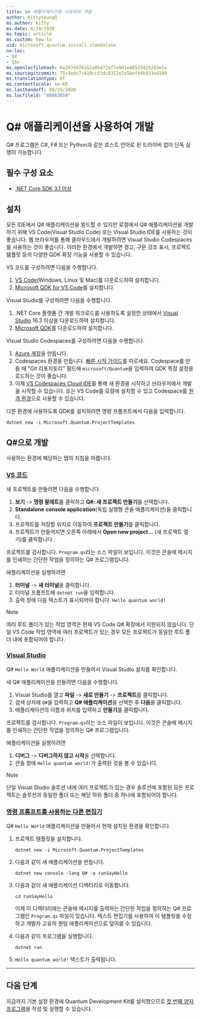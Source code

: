 ```yaml
---
title: Q# 애플리케이션을 사용하여 개발
author: KittyYeungQ
ms.author: kitty
ms.date: 4/24/2020
ms.topic: article
ms.custom: how-to
uid: microsoft.quantum.install.standalone
no-loc:
- Q#
- $$v
ms.openlocfilehash: 6a287dd76162a05d72af7e9d1e46533425283e2a
ms.sourcegitcommit: 75c4edc7c410cc63dc8352e2a5bef44b433ed188
ms.translationtype: HT
ms.contentlocale: ko-KR
ms.lasthandoff: 08/25/2020
ms.locfileid: "88863654"
---
```

# <a name="develop-with-no-locq-applications"></a>Q# 애플리케이션을 사용하여 개발

Q# 프로그램은 C#, F# 또는 Python과 같은 호스트 언어로 된 드라이버 없이 단독 실행이 가능합니다.

## <a name="prerequisites"></a>필수 구성 요소

- [.NET Core SDK 3.1 이상](https://www.microsoft.com/net/download)

## <a name="installation"></a>설치

모든 IDE에서 Q# 애플리케이션을 빌드할 수 있지만 로컬에서 Q# 애플리케이션을 개발하기 위해 VS Code(Visual Studio Code) 또는 Visual Studio IDE를 사용하는 것이 좋습니다. 웹 브라우저를 통해 클라우드에서 개발하려면 Visual Studio Codespaces를 사용하는 것이 좋습니다. 이러한 환경에서 개발하면 경고, 구문 강조 표시, 프로젝트 템플릿 등의 다양한 QDK 확장 기능을 사용할 수 있습니다. 

VS 코드를 구성하려면 다음을 수행합니다.

1. [VS Code](https://code.visualstudio.com/download)(Windows, Linux 및 Mac)를 다운로드하여 설치합니다.
2. [Microsoft QDK for VS Code](https://marketplace.visualstudio.com/items?itemName=quantum.quantum-devkit-vscode)를 설치합니다.

Visual Studio를 구성하려면 다음을 수행합니다.

1. .NET Core 플랫폼 간 개발 워크로드를 사용하도록 설정한 상태에서 [Visual Studio](https://visualstudio.microsoft.com/downloads/) 16.3 이상을 다운로드하여 설치합니다.
2. [Microsoft QDK](https://marketplace.visualstudio.com/items?itemName=quantum.DevKit)를 다운로드하여 설치합니다.

Visual Studio Codespaces를 구성하려면 다음을 수행합니다.

1. [Azure 계정](https://azure.microsoft.com/free/)을 만듭니다.
2. Codespaces 환경을 만듭니다. [빠른 시작 가이드](https://docs.microsoft.com/visualstudio/online/quickstarts/browser)를 따르세요. Codespace를 만들 때 "Git 리포지토리" 필드에 `microsoft/Quantum`을 입력하여 QDK 특정 설정을 로드하는 것이 좋습니다.
3. 이제 [VS Codespaces Cloud IDE](https://online.visualstudio.com/environments)를 통해 새 환경을 시작하고 브라우저에서 개발을 시작할 수 있습니다. 또는 VS Code를 로컬에 설치할 수 있고 Codespace를 [원격 환경](https://docs.microsoft.com/visualstudio/online/how-to/vscode)으로 사용할 수 있습니다.


다른 환경에 사용하도록 QDK를 설치하려면 명령 프롬프트에서 다음을 입력합니다.

```dotnetcli
dotnet new -i Microsoft.Quantum.ProjectTemplates
```

## <a name="develop-with-no-locq"></a>Q#으로 개발

사용하는 환경에 해당하는 탭의 지침을 따릅니다.

### <a name="vs-code"></a>[VS 코드](#tab/tabid-vscode)

새 프로젝트를 만들려면 다음을 수행합니다.

1. **보기** -> **명령 팔레트**를 클릭하고 **Q#: 새 프로젝트 만들기**를 선택합니다.
2. **Standalone console application**(독립 실행형 콘솔 애플리케이션)을 클릭합니다.
3. 프로젝트를 저장할 위치로 이동하여 **프로젝트 만들기**를 클릭합니다.
4. 프로젝트가 만들어지면 오른쪽 아래에서 **Open new project...** (새 프로젝트 열기)를 클릭합니다.
        
프로젝트를 검사합니다. `Program.qs`라는 소스 파일이 보입니다. 이것은 콘솔에 메시지를 인쇄하는 간단한 작업을 정의하는 Q# 프로그램입니다.

애플리케이션을 실행하려면
1. **터미널** -> **새 터미널**을 클릭합니다.
2. 터미널 프롬프트에 `dotnet run`을 입력합니다.
3. 출력 창에 다음 텍스트가 표시되어야 합니다. `Hello quantum world!`


> [!NOTE]
> 여러 루트 폴더가 있는 작업 영역은 현재 VS Code Q# 확장에서 지원되지 않습니다. 단일 VS Code 작업 영역에 여러 프로젝트가 있는 경우 모든 프로젝트가 동일한 루트 폴더 내에 포함되어야 합니다.

### <a name="visual-studio"></a>[Visual Studio](#tab/tabid-vs)

Q# `Hello World` 애플리케이션을 만들어서 Visual Studio 설치를 확인합니다.

새 Q# 애플리케이션을 만들려면 다음을 수행합니다.
1. Visual Studio를 열고 **파일** -> **새로 만들기** -> **프로젝트**를 클릭합니다.
2. 검색 상자에 `Q#`을 입력하고 **Q# 애플리케이션**을 선택한 후 **다음**을 클릭합니다.
3. 애플리케이션의 이름과 위치를 입력하고 **만들기**를 클릭합니다.


프로젝트를 검사합니다. `Program.qs`라는 소스 파일이 보입니다. 이것은 콘솔에 메시지를 인쇄하는 간단한 작업을 정의하는 Q# 프로그램입니다.

애플리케이션을 실행하려면
1. **디버그** -> **디버그하지 않고 시작**을 선택합니다.
2. 콘솔 창에 `Hello quantum world!`가 출력된 것을 볼 수 있습니다.

> [!NOTE]
> 단일 Visual Studio 솔루션 내에 여러 프로젝트가 있는 경우 솔루션에 포함된 모든 프로젝트는 솔루션과 동일한 폴더 또는 해당 하위 폴더 중 하나에 포함되어야 합니다.  

### <a name="other-editors-with-the-command-prompt"></a>[명령 프롬프트를 사용하는 다른 편집기](#tab/tabid-cmdline)

Q# `Hello World` 애플리케이션을 만들어서 현재 설치된 환경을 확인합니다.

1. 프로젝트 템플릿을 설치합니다.

    ```dotnetcli
    dotnet new -i Microsoft.Quantum.ProjectTemplates
    ```

1. 다음과 같이 새 애플리케이션을 만듭니다.
    ```dotnetcli
    dotnet new console -lang Q# -o runSayHello
    ```

1. 다음과 같이 새 애플리케이션 디렉터리로 이동합니다.
    ```dotnetcli
    cd runSayHello
    ```

    이제 이 디렉터리에는 콘솔에 메시지를 출력하는 간단한 작업을 정의하는 Q# 프로그램인 `Program.qs` 파일이 있습니다. 텍스트 편집기를 사용하여 이 템플릿을 수정하고 개발자 고유의 퀀텀 애플리케이션으로 덮어쓸 수 있습니다. 

1. 다음과 같이 프로그램을 실행합니다.
    ```dotnetcli
    dotnet run
    ```

1. `Hello quantum world!` 텍스트가 출력됩니다.

***

## <a name="next-steps"></a>다음 단계

지금까지 기본 설정 환경에 Quantum Development Kit를 설치했으므로 [첫 번째 양자 프로그램](xref:microsoft.quantum.quickstarts.qrng)을 작성 및 실행할 수 있습니다.
